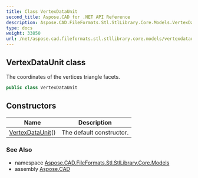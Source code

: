 ```yaml
---
title: Class VertexDataUnit
second_title: Aspose.CAD for .NET API Reference
description: Aspose.CAD.FileFormats.Stl.StlLibrary.Core.Models.VertexDataUnit class. The coordinates of the vertices triangle facets
type: docs
weight: 33850
url: /net/aspose.cad.fileformats.stl.stllibrary.core.models/vertexdataunit/
---
```

## VertexDataUnit class

The coordinates of the vertices triangle facets.

```csharp
public class VertexDataUnit
```

## Constructors

| Name | Description |
| --- | --- |
| [VertexDataUnit](vertexdataunit/)() | The default constructor. |

### See Also

* namespace [Aspose.CAD.FileFormats.Stl.StlLibrary.Core.Models](../../aspose.cad.fileformats.stl.stllibrary.core.models/)
* assembly [Aspose.CAD](../../)


